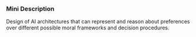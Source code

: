 ### Mini Description

Design of AI architectures that can represent and reason about preferences over different possible moral frameworks and decision procedures.

